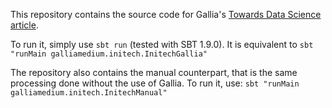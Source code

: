 This repository contains the source code for Gallia's [Towards Data Science article](https://towardsdatascience.com/gallia-a-library-for-data-transformation-3fafaaa2d8b9).

To run it, simply use `sbt run` (tested with SBT 1.9.0). It is equivalent to `sbt "runMain galliamedium.initech.InitechGallia"`

The repository also contains the manual counterpart, that is the same processing done without the use of Gallia. To run it, use: `sbt "runMain galliamedium.initech.InitechManual"`

